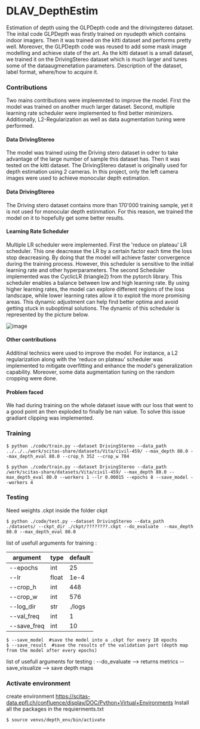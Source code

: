 # DLAV_DepthEstim
Estimation of depth using the GLPDepth code and the drivingstereo dataset.
The inital code GLPDepth was firstly trained on nyudepth which contains indoor imagers. Then it was trained on the kitti dataset and performs pretty well. Moreover, the GLPDepth code was reused to add some mask image modelling and achieve state of the art. As the kitti dataset is a small dataset, we trained it on the DrivingStereo dataset which is much larger and tunes some of the dataaugmenetation parameters.
Description of the dataset, label format, where/how to acquire it.

### Contributions
Two mains contributions were impleemnted to improve the model. First the model was trained on another much larger dataset. Second, multiple learning rate scheduler were implemented to find better minimizers. Additionally, L2-Regularization as well as data augmentation tuning were performed.

#### Data DrivingStereo
The model was trained using the Driving stero dataset in odrer to take advantage of the large number of sample this dataset has. Then it was tested on the kitti dataset. The DrivingStereo dataset is originally used for depth estimation using 2 cameras. In this project, only the left camera images were used to achieve monocular depth estimation.

#### Data DrivingStereo

The Driving stero dataset contains more than 170'000 training sample, yet it is not used for monocular depth estinmation. For this reason, we trained the model on it to hopefully get some better results. 

#### Learning Rate Scheduler
Multiple LR scheduler were implemented. First the 'reduce on plateau' LR scheduler. This one deacrease the LR by a certain factor each time the loss stop deacreasing. By doing that the model will achieve faster convergence during the training process. However, this scheduler is sensitive to the initial learning rate and other hyperparameters. The second Scheduler implemented was the CyclicLR (triangle2) from the pytorch library. This scheduler enables a balance between low and high learning rate. By using higher learning rates, the model can explore different regions of the loss landscape, while lower learning rates allow it to exploit the more promising areas. This dynamic adjustment can help find better optima and avoid getting stuck in suboptimal solutions. The dynamic of this scheduler is represented by the picture below.

![image](https://github.com/RobinJunod/DLAV_DepthEstim/assets/82818451/ed797a43-6e2b-483d-921a-6d0d6a364d1a)



#### Other contributions

Additinal technics were used to improve the model. For instance, a L2 regularization along with the 'reduce on plateau' scheduler was implemented to mitigate overfitting and enhance the model's generalization capability. Moreover, some data augmentation tuning on the random cropping were done.

#### Problem faced
We had during training on the whole dataset issue with our loss that went to a good point an then exploded to finally be nan value. To solve this issue gradiant clipping was implemented. 


### Training
```
$ python ./code/train.py --dataset DrivingStereo --data_path ../../../work/scitas-share/datasets/Vita/civil-459/ --max_depth 80.0 --max_depth_eval 80.0 --crop_h 352 --crop_w 704
```
```
$ python ./code/train.py --dataset DrivingStereo --data_path /work/scitas-share/datasets/Vita/civil-459/ --max_depth 80.0 --max_depth_eval 80.0 --workers 1 --lr 0.00015 --epochs 8 --save_model --workers 4 
```


### Testing

Need weights .ckpt inside the folder ckpt
```
$ python ./code/test.py --dataset DrivingStereo --data_path ./datasets/ --ckpt_dir ./ckpt/????????.ckpt --do_evaluate  --max_depth 80.0 --max_depth_eval 80.0
```

list of usefull arguments for training :

| argument | type     | default   
|----------|----------|----------|
|  --epochs  |  int   |   25     |
|  --lr     |  float  |  1e-4    |
|  --crop_h  |  int   |   448    |
|  --crop_w  |  int   |   576    |
|  --log_dir  |  str   |   ./logs|
|  --val_freq |  int   |   1    |
|  --save_freq  |  int   |   10|    
```
$ --save_model  #save the model into a .ckpt for every 10 epochs      
$ --save_result  #save the results of the validation part (depth map from the model after every epochs)
```
list of usefull arguments for testing :
--do_evaluate --> returns metrics
--save_visualize --> save depth maps


### Activate environment
create environment https://scitas-data.epfl.ch/confluence/display/DOC/Python+Virtual+Environments
Install all the packages in the requierments.txt 
```
$ source venvs/depth_env/bin/activate
```
